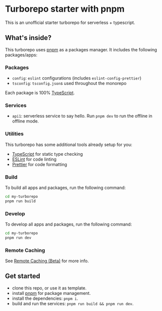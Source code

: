 # Turborepo starter with pnpm

This is an unofficial starter turborepo for serverless + typescript.

## What's inside?

This turborepo uses [pnpm](https://pnpm.io) as a packages manager. It includes the following packages/apps:

### Packages

- `config`: `eslint` configurations (includes `eslint-config-prettier`)
- `tsconfig`: `tsconfig.json`s used throughout the monorepo

Each package is 100% [TypeScript](https://www.typescriptlang.org/).

### Services

- `api1`: serverless service to say hello. Run `pnpm dev` to run the offline in offline mode.

### Utilities

This turborepo has some additional tools already setup for you:

- [TypeScript](https://www.typescriptlang.org/) for static type checking
- [ESLint](https://eslint.org/) for code linting
- [Prettier](https://prettier.io) for code formatting

### Build

To build all apps and packages, run the following command:

```bash
cd my-turborepo
pnpm run build
```

### Develop

To develop all apps and packages, run the following command:

```bash
cd my-turborepo
pnpm run dev
```

### Remote Caching

See [Remote Caching (Beta)](https://turborepo.org/docs/core-concepts/remote-caching) for more info.

## Get started

- clone this repo, or use it as template.
- install [pnpm](https://pnpm.io/installation) for package management.
- install the dependencies: `pnpm i`.
- build and run the services: `pnpm run build && pnpm run dev`.
